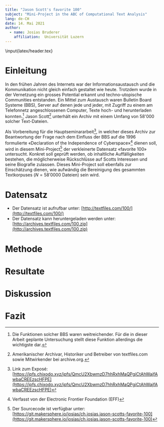 ```yaml
---
title: "Jason Scott's favorite 100"
subject: "Mini-Project in the ABC of Computational Text Analysis"
lang: de-CH
date: 14. Mai 2021
author:
  - name: Josias Bruderer
    affiliation:  Universität Luzern
---
```


\input{latex/header.tex}

# Einleitung

In den frühen Jahren des Internets war der Informationsaustausch und die Kommunikation nicht gleich einfach gestaltet wie heute. Trotzdem wurde in der Vernetzung ein grosses Potential erkannt und techno-utopische Communities entstanden. Ein Mittel zum Austausch waren Bulletin Board Systeme (BBS), Server auf denen jede und jeder, mit Zugriff zu einem am Telefonnetz angeschlossenen Computer, Texte hoch- und herunterladen konnten.[^1] Jason Scott[^2] unterhält ein Archiv mit einem Umfang von 58'000 solcher Text-Dateien.

Als Vorbereitung für die Hauptseminararbeit[^3], in welcher dieses Archiv zur Beantwortung der Frage nach dem Einfluss der BBS auf die 1996 formulierte «Declaration of the Independence of Cyberspace»[^4] dienen soll, wird in diesem Mini-Project[^5] der verkleinerte Datensatz «favorite 100» untersucht. Konkret soll geprüft werden, ob inhaltliche Auffälligkeiten bestehen, die möglicherweise Rückschlüsse auf Scotts Interessen und seine Biografie zulassen. Dieses Mini-Project soll ebenfalls zur Einschätzung dienen, wie aufwändig die Bereinigung des gesammten Textkorpuses ($N=58'0000$ Dateien) sein wird.

# Datensatz

* Der Datensatz ist aufrufbar unter: [http://textfiles.com/100/](http://textfiles.com/100/) 
* Der Datensatz kann heruntergeladen werden unter: [http://archives.textfiles.com/100.zip](http://archives.textfiles.com/100.zip)
 

# Methode



# Resultate



# Diskussion



# Fazit


[^1]: Die Funktionen solcher BBS waren weitreichender. Für die in dieser Arbeit geplante Untersuchung stellt diese Funktion allerdings die wichtigste dar.
[^2]: Amerikanischer Archivar, Historiker und Betreiber von textfiles.com sowie Mitwirkender bei archive.org.
[^3]: Link zum Exposé: [https://ipfs.chixodo.xyz/ipfs/QmcU2XbwmzD7hhRxhMaQPgiCtAhWajfAwbaCREEzscHFPE](https://ipfs.chixodo.xyz/ipfs/QmcU2XbwmzD7hhRxhMaQPgiCtAhWajfAwbaCREEzscHFPE)
[^4]: Verfasst von der Electronic Frontier Foundation (EFF)
[^5]: Der Sourcecode ist verfügbar unter: [https://git.makersphere.io/josias/ch.josias.jason-scotts-favorite-100](https://git.makersphere.io/josias/ch.josias.jason-scotts-favorite-100)